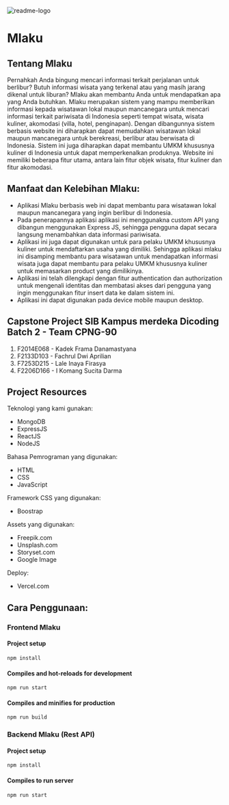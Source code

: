 ![readme-logo](https://user-images.githubusercontent.com/78308555/177289533-07bdaeb9-1607-46d8-9276-7a2a9259f5e9.png)
# Mlaku

Tentang Mlaku
--

Pernahkah Anda bingung mencari informasi terkait perjalanan untuk berlibur? Butuh informasi wisata yang terkenal atau yang masih jarang dikenal untuk liburan? Mlaku akan membantu Anda untuk mendapatkan apa yang Anda butuhkan. Mlaku merupakan sistem yang mampu memberikan informasi kepada wisatawan lokal maupun mancanegara untuk mencari informasi terkait pariwisata di Indonesia seperti tempat wisata, wisata kuliner, akomodasi (villa, hotel, penginapan). Dengan dibangunnya sistem berbasis website ini diharapkan dapat memudahkan wisatawan lokal maupun mancanegara untuk berekreasi, berlibur atau berwisata di Indonesia. Sistem ini juga diharapkan dapat membantu UMKM khususnya kuliner di Indonesia untuk dapat memperkenalkan produknya. Website ini memiliki beberapa fitur utama, antara lain fitur objek wisata, fitur kuliner dan fitur akomodasi.


Manfaat dan Kelebihan Mlaku:
--
- Aplikasi Mlaku berbasis web ini dapat membantu para wisatawan lokal maupun mancanegara yang ingin berlibur di Indonesia.
- Pada penerapannya aplikasi aplikasi ini menggunakna custom API yang dibangun menggunakan Express JS, sehingga pengguna dapat secara langsung menambahkan data informasi pariwisata.
- Aplikasi ini juga dapat digunakan untuk para pelaku UMKM khususnya kuliner untuk mendaftarkan usaha yang dimiliki. Sehingga aplikasi mlaku ini disamping membantu para wisatawan untuk mendapatkan informasi wisata juga dapat membantu para pelaku UMKM khususnya kuliner untuk memasarkan product yang dimilikinya.
- Aplikasi ini telah dilengkapi dengan fitur authentication dan authorization untuk mengenali identitas dan membatasi akses dari pengguna yang ingin menggunakan fitur insert data ke dalam sistem ini.
- Aplikasi ini dapat digunakan pada device mobile maupun desktop.


Capstone Project SIB Kampus merdeka Dicoding Batch 2 - Team CPNG-90
--
1. F2014E068 - Kadek Frama Danamastyana
2. F2133D103 - Fachrul Dwi Aprilian
3. F7253D215 - Lale Inaya Firasya
4. F2206D166 - I Komang Sucita Darma


Project Resources
--
Teknologi yang kami gunakan:
- MongoDB
- ExpressJS
- ReactJS
- NodeJS

Bahasa Pemrograman yang digunakan:
- HTML
- CSS
- JavaScript

Framework CSS yang digunakan:
- Boostrap

Assets yang digunakan:
- Freepik.com
- Unsplash.com
- Storyset.com
- Google Image

Deploy:
- Vercel.com


Cara Penggunaan:
--
### Frontend Mlaku
#### Project setup
```
npm install
```

#### Compiles and hot-reloads for development
```
npm run start
```

#### Compiles and minifies for production
```
npm run build
```

### Backend Mlaku (Rest API)
#### Project setup
```
npm install
```

#### Compiles to run server
```
npm run start
```
